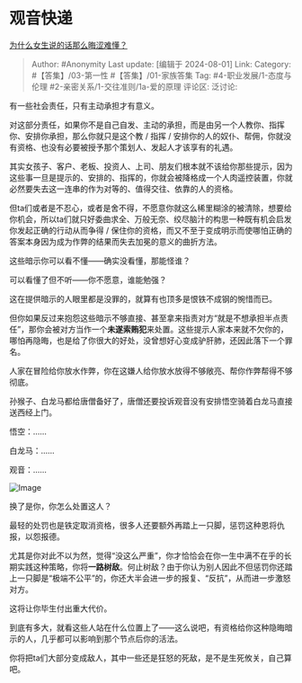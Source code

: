 # 观音快递
[为什么女生说的话那么晦涩难懂？](https://www.zhihu.com/question/638275394/answer/3352647049)

> Author: #Anonymity
> Last update: [编辑于 2024-08-01]
> Link:
> Category: #【答集】/03-第一性 #【答集】/01-家族答集 
> Tag: #4-职业发展/1-态度与伦理 #2-亲密关系/1-交往准则/1a-爱的原理 
> 评论区:
> 泛讨论:

有一些社会责任，只有主动承担才有意义。

对这部分责任，如果你不是自己自发、主动的承担，而是由另一个人教你、指挥你、安排你承担，那么你就只是这个教 / 指挥 / 安排你的人的奴仆、帮佣，你就没有资格、也没有必要被授予那个策划人、发起人才该享有的礼遇。

其实女孩子、客户、老板、投资人、上司、朋友们根本就不该给你那些提示，因为这些事一旦是提示的、安排的、指挥的，你就会被降格成一个人肉遥控装置，你就必然要失去这一连串的作为对等的、值得交往、依靠的人的资格。

但ta们或者是不忍心，或者是舍不得，不愿意你就这么稀里糊涂的被清除，想要给你机会，所以ta们就只好委曲求全、万般无奈、绞尽脑汁的构思一种既有机会启发你发起正确的行动从而争得 / 保住你的资格，而又不至于变成明示而使哪怕正确的答案本身因为成为作弊的结果而失去加冕的意义的曲折方法。

这些暗示你可以看不懂——确实没看懂，那能怪谁？

可以看懂了但不听——你不愿意，谁能勉强？

这在提供暗示的人眼里都是没罪的，就算有也顶多是恨铁不成钢的惋惜而已。

但你如果反过来抱怨这些暗示不够直接、甚至拿来指责对方“就是不想承担半点责任”，那你会被对方当作一个**未遂索贿犯**来处置。这些提示人家本来就不欠你的，哪怕再隐晦，也是给了你很大的好处，没曾想好心变成驴肝肺，还因此落下一个罪名。

人家在冒险给你放水作弊，你在这嫌人给你放水放得不够敞亮、帮你作弊帮得不够彻底。

孙猴子、白龙马都给唐僧备好了，唐僧还要投诉观音没有安排悟空骑着白龙马直接送西经上门。

悟空：……

白龙马：……

观音：……

![Image](https://picx.zhimg.com/50/v2-0a2ec4fda7187d566337a3edf70e04fc_720w.jpg?source=2c26e567)

换了是你，你怎么处置这人？

最轻的处罚也是铁定取消资格，很多人还要额外再踏上一只脚，惩罚这种恩将仇报，以怨报德。

尤其是你对此不以为然，觉得“没这么严重”，你才恰恰会在你一生中满不在乎的长期实践这种策略，你将**一路树敌**。何止树敌？由于你认为别人因此不但惩罚你还踏上一只脚是“极端不公平”的，你还大半会进一步的报复、“反抗”，从而进一步激怒对方。

这将让你毕生付出重大代价。

到底有多大，就看这些人站在什么位置上了——这么说吧，有资格给你这种隐晦暗示的人，几乎都可以影响到那个节点后你的活法。

你将把ta们大部分变成敌人，其中一些还是狂怒的死敌，是不是生死攸关，自己算吧。